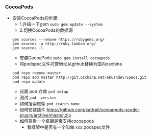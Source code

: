 ### CocoaPods

- 安装CocoaPods的步骤:
    + 1.升级一下gem `sudo gem update --system`
    + 2.切换CocoaPods的数据源
    ```
    gem sources --remove https://rubygems.org/
    gem sources -a http://ruby.taobao.org/
    gem sources -l
    ```
    + 安装CocoaPods `sudo gem install cocoapods`
    + 将podspec文件托管地址从github替换为国内oschina
    ```
    pod repo remove master
    pod repo add master http://git.oschina.net/akuandev/Specs.git
    pod repo update
    ```
    + 设置 pod 仓库 `pod setup`
    + 测试 `pod —version`
    + 如何搜索框架 `pod search name`
    + 如何安装插件 https://github.com/kattrali/cocoapods-xcode-plugin/archive/master.zip
    + 如何查看一个框架是否支持cocoapods
        * 看框架中是否有一个叫做 xxx.podspec文件
